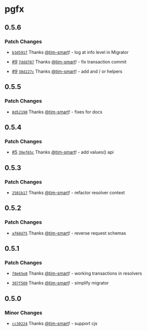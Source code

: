 # pgfx

## 0.5.6

### Patch Changes

- [`b3d591f`](https://github.com/tim-smart/pgfx/commit/b3d591f27caf4e1a19b0c4d0b8d5e9598e122d68) Thanks [@tim-smart](https://github.com/tim-smart)! - log at info level in Migrator

- [#9](https://github.com/tim-smart/pgfx/pull/9) [`7ddd787`](https://github.com/tim-smart/pgfx/commit/7ddd7874e56a56a793e5c12b1676200e296575d3) Thanks [@tim-smart](https://github.com/tim-smart)! - fix transaction commit

- [#9](https://github.com/tim-smart/pgfx/pull/9) [`38d227c`](https://github.com/tim-smart/pgfx/commit/38d227c92fbe4ce23cd522a65e450480cdb2be60) Thanks [@tim-smart](https://github.com/tim-smart)! - add and / or helpers

## 0.5.5

### Patch Changes

- [`8d52190`](https://github.com/tim-smart/pgfx/commit/8d521902bc072d5dd9bb30f5167e8c179bcd2673) Thanks [@tim-smart](https://github.com/tim-smart)! - fixes for docs

## 0.5.4

### Patch Changes

- [#5](https://github.com/tim-smart/pgfx/pull/5) [`39ef65c`](https://github.com/tim-smart/pgfx/commit/39ef65c4d31f35a1593d39036bb1db1856c2d65b) Thanks [@tim-smart](https://github.com/tim-smart)! - add values() api

## 0.5.3

### Patch Changes

- [`2501b17`](https://github.com/tim-smart/pgfx/commit/2501b172d56505ace5212895c28c4cdfb527b4bf) Thanks [@tim-smart](https://github.com/tim-smart)! - refactor resolver context

## 0.5.2

### Patch Changes

- [`af68d75`](https://github.com/tim-smart/pgfx/commit/af68d755669e7199a54e755b7459e84356871958) Thanks [@tim-smart](https://github.com/tim-smart)! - reverse request schemas

## 0.5.1

### Patch Changes

- [`f8e65e8`](https://github.com/tim-smart/pgfx/commit/f8e65e8d7da196f42b935903f424d344df09b915) Thanks [@tim-smart](https://github.com/tim-smart)! - working transactions in resolvers

- [`307f509`](https://github.com/tim-smart/pgfx/commit/307f509a471a7a4a73ddd3ce571373a640a14230) Thanks [@tim-smart](https://github.com/tim-smart)! - simplify migrator

## 0.5.0

### Minor Changes

- [`cc30224`](https://github.com/tim-smart/pgfx/commit/cc3022457a8344abf937f425c140734056e077dc) Thanks [@tim-smart](https://github.com/tim-smart)! - support cjs

